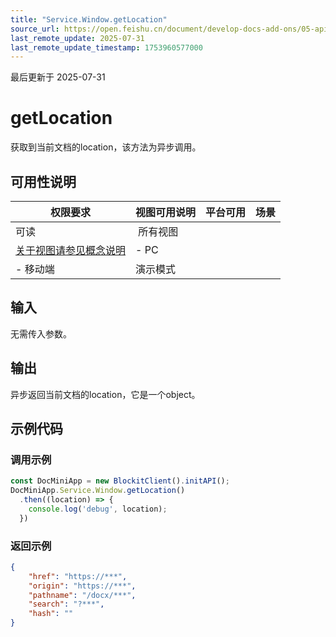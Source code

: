 ```yaml
---
title: "Service.Window.getLocation"
source_url: https://open.feishu.cn/document/develop-docs-add-ons/05-api-doc/service/window/service-window-getlocation
last_remote_update: 2025-07-31
last_remote_update_timestamp: 1753960577000
---
```

最后更新于 2025-07-31

# getLocation
获取到当前文档的location，该方法为异步调用。

## 可用性说明

权限要求 | 视图可用说明 | 平台可用 | 场景
--- | --- | --- | ---
可读 | &nbsp;所有视图  
[关于视图请参见概念说明](https://open.feishu.cn/document/uAjLw4CM/uYjL24iN/docs-add-on/02-cloud-doc-block-noun-explanation) | - PC  
- 移动端 | 演示模式

## 输入

无需传入参数。

## 输出

异步返回当前文档的location，它是一个object。

## 示例代码

### 调用示例

```js
const DocMiniApp = new BlockitClient().initAPI();
DocMiniApp.Service.Window.getLocation()
  .then((location) => {
    console.log('debug', location);
  })
```

### 返回示例

```json
{
    "href": "https://***",
    "origin": "https://***",
    "pathname": "/docx/***",
    "search": "?***",
    "hash": ""
}
```
